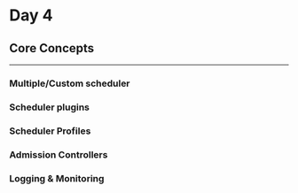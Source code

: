 # Day 4

## **Core Concepts**

---

### **Multiple/Custom scheduler**

### **Scheduler plugins**

### **Scheduler Profiles**

### **Admission Controllers**

### **Logging & Monitoring**